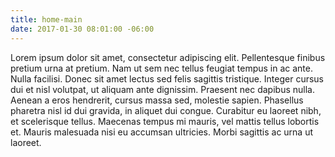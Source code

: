 ```yaml
---
title: home-main
date: 2017-01-30 08:01:00 -06:00
---
```


Lorem ipsum dolor sit amet, consectetur adipiscing elit. Pellentesque finibus pretium urna at pretium. Nam ut sem nec tellus feugiat tempus in ac ante. Nulla facilisi. Donec sit amet lectus sed felis sagittis tristique. Integer cursus dui et nisl volutpat, ut aliquam ante dignissim. Praesent nec dapibus nulla. Aenean a eros hendrerit, cursus massa sed, molestie sapien. Phasellus pharetra nisl id dui gravida, in aliquet dui congue. Curabitur eu laoreet nibh, et scelerisque tellus. Maecenas tempus mi mauris, vel mattis tellus lobortis et. Mauris malesuada nisi eu accumsan ultricies. Morbi sagittis ac urna ut laoreet.
